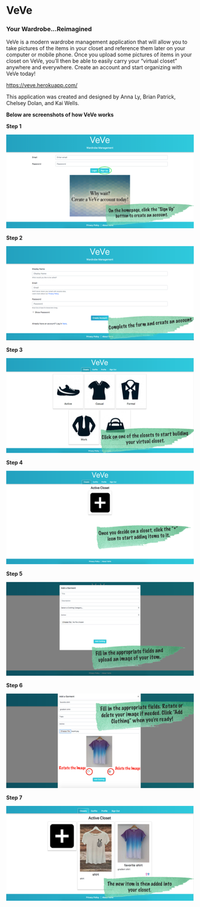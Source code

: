 # VeVe

### Your Wardrobe...Reimagined

VeVe is a modern wardrobe management application that will allow you to take pictures of the items in your closet and reference them later on your computer or mobile phone. Once you upload some pictures of items in your closet on VeVe, you’ll then be able to easily carry your “virtual closet” anywhere and everywhere. Create an account and start organizing with VeVe today!

https://veve.herokuapp.com/

This application was created and designed by Anna Ly, Brian Patrick, Chelsey Dolan, and Kai Wells.

**Below are screenshots of how VeVe works**

**Step 1**

![step 1](/public/assets/img/screenshots/step1.png)

**Step 2**

![step 2](/public/assets/img/screenshots/step2.png)

**Step 3**

![step 3](/public/assets/img/screenshots/step3.png)

**Step 4**

![step 4](/public/assets/img/screenshots/step4.png)


**Step 5**

![step 5](/public/assets/img/screenshots/step5.png)

**Step 6**

![step 6](/public/assets/img/screenshots/step6.png)

**Step 7**

![step 7](/public/assets/img/screenshots/step7.png)